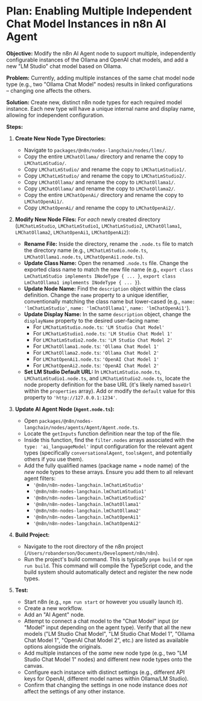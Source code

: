# Plan: Enabling Multiple Independent Chat Model Instances in n8n AI Agent

**Objective:** Modify the n8n AI Agent node to support multiple, independently configurable instances of the Ollama and OpenAI chat models, and add a new "LM Studio" chat model based on Ollama.

**Problem:** Currently, adding multiple instances of the same chat model node type (e.g., two "Ollama Chat Model" nodes) results in linked configurations – changing one affects the others.

**Solution:** Create new, distinct n8n node types for each required model instance. Each new type will have a unique internal name and display name, allowing for independent configuration.

**Steps:**

1.  **Create New Node Type Directories:**
    *   Navigate to `packages/@n8n/nodes-langchain/nodes/llms/`.
    *   Copy the entire `LMChatOllama/` directory and rename the copy to `LMChatLmStudio/`.
    *   Copy `LMChatLmStudio/` and rename the copy to `LMChatLmStudio1/`.
    *   Copy `LMChatLmStudio/` and rename the copy to `LMChatLmStudio2/`.
    *   Copy `LMChatOllama/` and rename the copy to `LMChatOllama1/`.
    *   Copy `LMChatOllama/` and rename the copy to `LMChatOllama2/`.
    *   Copy the entire `LMChatOpenAi/` directory and rename the copy to `LMChatOpenAi1/`.
    *   Copy `LMChatOpenAi/` and rename the copy to `LMChatOpenAi2/`.

2.  **Modify New Node Files:** For *each* newly created directory (`LMChatLmStudio`, `LMChatLmStudio1`, `LMChatLmStudio2`, `LMChatOllama1`, `LMChatOllama2`, `LMChatOpenAi1`, `LMChatOpenAi2`):
    *   **Rename File:** Inside the directory, rename the `.node.ts` file to match the directory name (e.g., `LMChatLmStudio.node.ts`, `LMChatOllama1.node.ts`, `LMChatOpenAi1.node.ts`).
    *   **Update Class Name:** Open the renamed `.node.ts` file. Change the exported class name to match the new file name (e.g., `export class LmChatLmStudio implements INodeType { ... }`, `export class LmChatOllama1 implements INodeType { ... }`).
    *   **Update Node Name:** Find the `description` object within the class definition. Change the `name` property to a unique identifier, conventionally matching the class name but lower-cased (e.g., `name: 'lmChatLmStudio'`, `name: 'lmChatOllama1'`, `name: 'lmChatOpenAi1'`).
    *   **Update Display Name:** In the same `description` object, change the `displayName` property to the desired user-facing name:
        *   For `LMChatLmStudio.node.ts`: `'LM Studio Chat Model'`
        *   For `LMChatLmStudio1.node.ts`: `'LM Studio Chat Model 1'`
        *   For `LMChatLmStudio2.node.ts`: `'LM Studio Chat Model 2'`
        *   For `LMChatOllama1.node.ts`: `'Ollama Chat Model 1'`
        *   For `LMChatOllama2.node.ts`: `'Ollama Chat Model 2'`
        *   For `LMChatOpenAi1.node.ts`: `'OpenAI Chat Model 1'`
        *   For `LMChatOpenAi2.node.ts`: `'OpenAI Chat Model 2'`
    *   **Set LM Studio Default URL:** In `LMChatLmStudio.node.ts`, `LMChatLmStudio1.node.ts`, and `LMChatLmStudio2.node.ts`, locate the node property definition for the base URL (it's likely named `baseUrl` within the `properties` array). Add or modify the `default` value for this property to `'http://127.0.0.1:1234'`.

3.  **Update AI Agent Node (`Agent.node.ts`):**
    *   Open `packages/@n8n/nodes-langchain/nodes/agents/Agent/Agent.node.ts`.
    *   Locate the `getInputs` function definition near the top of the file.
    *   Inside this function, find the `filter.nodes` arrays associated with the `type: 'ai_languageModel'` input configuration for the relevant agent types (specifically `conversationalAgent`, `toolsAgent`, and potentially others if you use them).
    *   Add the fully qualified names (package name + node name) of the *new* node types to these arrays. Ensure you add them to all relevant agent filters:
        *   `'@n8n/n8n-nodes-langchain.lmChatLmStudio'`
        *   `'@n8n/n8n-nodes-langchain.lmChatLmStudio1'`
        *   `'@n8n/n8n-nodes-langchain.lmChatLmStudio2'`
        *   `'@n8n/n8n-nodes-langchain.lmChatOllama1'`
        *   `'@n8n/n8n-nodes-langchain.lmChatOllama2'`
        *   `'@n8n/n8n-nodes-langchain.lmChatOpenAi1'`
        *   `'@n8n/n8n-nodes-langchain.lmChatOpenAi2'`

4.  **Build Project:**
    *   Navigate to the root directory of the n8n project (`/Users/robanderson/Documents/Development/n8n/n8n`).
    *   Run the project's build command. This is typically `pnpm build` or `npm run build`. This command will compile the TypeScript code, and the build system should automatically detect and register the new node types.

5.  **Test:**
    *   Start n8n (e.g., `npm run start` or however you usually launch it).
    *   Create a new workflow.
    *   Add an "AI Agent" node.
    *   Attempt to connect a chat model to the "Chat Model" input (or "Model" input depending on the agent type). Verify that all the new models ("LM Studio Chat Model", "LM Studio Chat Model 1", "Ollama Chat Model 1", "OpenAI Chat Model 2", etc.) are listed as available options alongside the originals.
    *   Add multiple instances of the *same* new node type (e.g., two "LM Studio Chat Model 1" nodes) and different new node types onto the canvas.
    *   Configure each instance with distinct settings (e.g., different API keys for OpenAI, different model names within Ollama/LM Studio).
    *   Confirm that changing the settings in one node instance does *not* affect the settings of any other instance.

